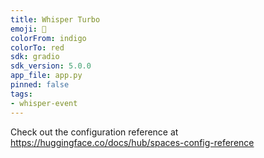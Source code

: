 ```yaml
---
title: Whisper Turbo
emoji: 🤯
colorFrom: indigo
colorTo: red
sdk: gradio
sdk_version: 5.0.0
app_file: app.py
pinned: false
tags:
- whisper-event
---
```


Check out the configuration reference at https://huggingface.co/docs/hub/spaces-config-reference